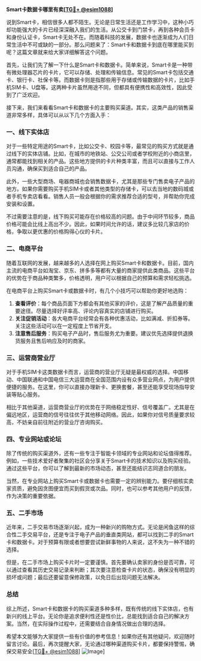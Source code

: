 **Smart卡数据卡哪里有卖[[TG💪+ @esim1088](https://t.me/s/esim1088)]**

说到Smart卡，相信很多人都不陌生。无论是日常生活还是工作学习中，这种小巧却功能强大的卡片已经深深融入我们的生活。从公交卡到门禁卡，再到各种会员卡和身份认证卡，Smart卡无处不在。而随着科技的发展，数据卡也逐渐成为人们日常生活中不可或缺的一部分。那么问题来了：Smart卡和数据卡到底在哪里能买到呢？这篇文章就来给大家详细解答这个问题。

首先，让我们先了解一下什么是Smart卡和数据卡。简单来说，Smart卡是一种带有微处理器芯片的卡片，它可以存储、处理和传输信息。常见的Smart卡包括交通卡、银行卡、社保卡等。而数据卡则是指那些用于存储或传输数据的卡片，比如手机SIM卡、U盘等。这两种卡片虽然用途不同，但都具有便携性和高效性，因此受到了广泛欢迎。

接下来，我们来看看Smart卡和数据卡的主要购买渠道。其实，这类产品的销售渠道非常多样，具体可以从以下几个方面入手：

### 一、线下实体店

对于一些特定用途的Smart卡，比如公交卡、校园卡等，最常见的购买方式就是通过线下的实体店铺。比如，在城市的地铁站、公交公司或者学校附近的小商店里，通常都能找到相关的产品。这些地方提供的卡片种类丰富，而且可以直接与工作人员沟通，确保买到适合自己的产品。

此外，一些大型商场、电器商城也会销售数据卡，尤其是那些专门售卖电子产品的地方。如果你需要购买手机SIM卡或者其他类型的存储卡，可以去当地的数码城或者手机专卖店看看。销售人员一般会根据你的需求推荐合适的型号，并帮助你完成安装和设置。

不过需要注意的是，线下购买可能存在价格较高的问题。由于中间环节较多，商品价格可能会比线上高出不少。因此，如果时间允许的话，建议多比较几家店的价格，争取以更优惠的价格购得心仪的卡片。

### 二、电商平台

随着互联网的发展，越来越多的人选择在网上购买Smart卡和数据卡。目前，国内主流的电商平台如淘宝、京东、拼多多等都有大量的商家提供此类商品。这些平台的优势在于商品种类繁多，价格透明，用户可以根据自己的预算和需求轻松挑选。

在电商平台上购买Smart卡或数据卡时，有几个小技巧可以帮助你更好地选购：

1. **查看评价**：每个商品页面下方都会有其他买家的评价，这是了解产品质量的重要途径。尽量选择好评率高、评论内容真实的店铺进行购买。
2. **关注促销活动**：各大电商平台经常会有各种优惠活动，比如满减、折扣券等。关注这些活动可以在一定程度上节省开支。
3. **注意售后服务**：购买电子产品时，售后服务尤为重要。建议优先选择提供退换货服务且售后响应及时的商家。

### 三、运营商营业厅

对于手机SIM卡这类数据卡而言，运营商的营业厅无疑是最权威的选择。中国移动、中国联通和中国电信三大运营商在全国范围内设有众多营业网点，为用户提供便捷的服务。在这里，你可以直接办理新卡、更换套餐，甚至还能享受现场指导安装等贴心服务。

相比于其他渠道，运营商营业厅的优势在于网络稳定性好、信号覆盖广。尤其是在偏远地区，运营商的信号往往优于其他移动网络。因此，如果你对信号质量要求较高，不妨亲自前往附近的营业厅咨询购买。

### 四、专业网站或论坛

除了传统的购买渠道外，还有一些专注于智能卡领域的专业网站和论坛值得推荐。例如，一些技术爱好者聚集的社区会分享关于Smart卡的技术知识以及购买经验。通过这些平台，你可以了解到最新的市场动态，甚至还能结识志同道合的朋友。

当然，在专业网站上购买Smart卡或数据卡也需要一定的辨别能力。要仔细核实卖家资质，避免因贪图便宜而买到假货或次品。同时，也可以参考其他用户的反馈，作为决策的重要依据。

### 五、二手市场

近年来，二手交易市场逐渐兴起，成为一种新兴的购物方式。无论是闲鱼这样的综合性二手交易平台，还是专注于电子产品的垂直类网站，都可以找到二手的Smart卡和数据卡。对于预算有限或者想要尝试新鲜事物的人来说，这不失为一种不错的选择。

但是，在二手市场上购买卡片时一定要谨慎。首先要确认卖家的身份是否可靠，可以通过查看其历史交易记录来判断；其次要注意检查卡片的状态，确保没有明显的损坏或问题；最后还要留意保修政策，以免日后出现问题无法解决。

### 总结

综上所述，Smart卡和数据卡的购买渠道多种多样，既有传统的线下实体店，也有新兴的线上平台。无论你是追求便利性还是性价比，总能找到适合自己的解决方案。当然，在实际操作过程中，还需要结合自身情况做出合理的选择。

希望本文能够为大家提供一些有价值的参考信息！如果你还有其他疑问，欢迎随时留言讨论。最后，再次提醒大家，无论通过哪种渠道购买卡片，都要保持警惕，确保交易安全[[TG💪+ @esim1088](https://t.me/s/esim1088)] ![Image](https://i.postimg.cc/4NQfJmqS/Snipaste-2025-05-13-00-14-12.png)]